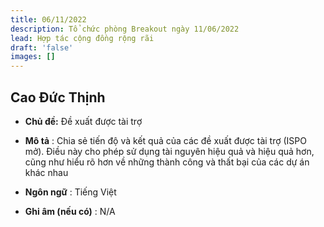```yaml
---
title: 06/11/2022
description: Tổ chức phòng Breakout ngày 11/06/2022
lead: Hợp tác cộng đồng rộng rãi
draft: 'false'
images: []
---
```


## Cao Đức Thịnh

- **Chủ đề:** Đề xuất được tài trợ

- **Mô tả** : Chia sẻ tiến độ và kết quả của các đề xuất được tài trợ (ISPO mở). Điều này cho phép sử dụng tài nguyên hiệu quả và hiệu quả hơn, cũng như hiểu rõ hơn về những thành công và thất bại của các dự án khác nhau

- **Ngôn ngữ** : Tiếng Việt

- **Ghi âm (nếu có)** : N/A
